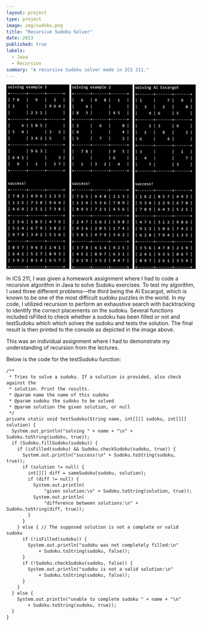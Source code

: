 ```yaml
---
layout: project
type: project
image: img/sudoku.png
title: "Recursive Sudoku Solver"
date: 2023
published: true
labels:
  - Java
  - Recursion
summary: "A recursive Sudoku solver made in ICS 211."
---
```


<img class="img-fluid" src="../img/sudoku-results.jpg">

In ICS 211, I was given a homework assignment where I had to code a recursive algorithm in Java to solve Sudoku exercises. To test my algorithm, I used three different problems—the third being the AI Escargot, which is known to be one of the most difficult sudoku puzzles in the world. In my code, I utilized recursion to perform an exhaustive search with backtracking to identify the correct placements on the sudoku. Several functions included isFilled to check whether a sudoku has been filled or not and testSudoku which which solves the sudoku and tests the solution. The final result is then printed to the console as depicted in the image above.

This was an individual assignment where I had to demonstrate my understanding of recursion from the lectures. 

Below is the code for the testSudoku function:
```
/**
 * Tries to solve a sudoku. If a solution is provided, also check against the
 * solution. Print the results.
 * @param name the name of this sudoku
 * @param sudoku the sudoku to be solved
 * @param solution the given solution, or null
 */
private static void testSudoku(String name, int[][] sudoku, int[][] solution) {
  System.out.println("solving " + name + "\n" + Sudoku.toString(sudoku, true));
  if (Sudoku.fillSudoku(sudoku)) {
    if (isFilled(sudoku) && Sudoku.checkSudoku(sudoku, true)) {
      System.out.println("success!\n" + Sudoku.toString(sudoku, true));
      if (solution != null) {
        int[][] diff = sameSudoku(sudoku, solution);
        if (diff != null) {
          System.out.println(
              "given solution:\n" + Sudoku.toString(solution, true));
          System.out.println(
              "difference between solutions:\n" + Sudoku.toString(diff, true));
        }
      }
    } else { // The supposed solution is not a complete or valid sudoku
      if (!isFilled(sudoku)) {
        System.out.println("sudoku was not completely filled:\n"
            + Sudoku.toString(sudoku, false));
      }
      if (!Sudoku.checkSudoku(sudoku, false)) {
        System.out.println("sudoku is not a valid solution:\n"
            + Sudoku.toString(sudoku, false));
      }
    }
  } else {
    System.out.println("unable to complete sudoku " + name + "\n"
        + Sudoku.toString(sudoku, true));
  }
}
```
